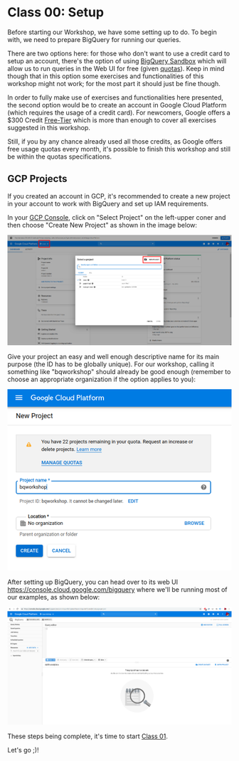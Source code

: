 # Class 00: Setup

Before starting our Workshop, we have some setting up to do. To begin with, we need to prepare BigQuery for running our queries.

There are two options here: for those who don't want to use a credit card to setup an account, there's the option of using [BigQuery Sandbox](https://cloud.google.com/bigquery/docs/sandbox) which will allow us to run queries in the Web UI for free (given [quotas](https://cloud.google.com/bigquery/docs/sandbox#limits)). Keep in mind though that in this option some exercises and functionalities of this workshop might not work; for the most part it should just be fine though.

In order to fully make use of exercises and functionalities here presented, the second option would be to create an account in Google Cloud Platform (which requires the usage of a credit card). For newcomers, Google offers a $300 Credit [Free-Tier](https://cloud.google.com/free/) which is more than enough to cover all exercises suggested in this workshop.

Still, if you by any chance already used all those credits, as Google offers free usage quotas every month, it's possible to finish this workshop and still be within the quotas specifications.

## GCP Projects

If you created an account in GCP, it's recommended to create a new project in your account to work with BigQuery and set up IAM requirements.

In your [GCP Console](https://console.cloud.google.com), click on "Select Project" on the left-upper coner and then choose "Create New Project" as shown in the image below:

![](./images/gcp_new_project.png)

Give your project an easy and well enough descriptive name for its main purpose (the ID has to be globally unique). For our workshop, calling it something like "bqworkshop" should already be good enough (remember to choose an appropriate organization if the option applies to you):

![](./images/gcp_create_project.png)

After setting up BigQuery, you can head over to its web UI https://console.cloud.google.com/bigquery where we'll be running most of our examples, as shown below:

![](./images/bq_webui.png)

These steps being complete, it's time to start [Class 01](../Class01_Arrays_And_Structs/README.md).

Let's go ;)!
